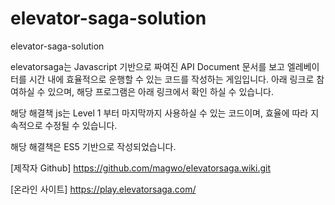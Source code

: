 # elevator-saga-solution
elevator-saga-solution

elevatorsaga는 Javascript 기반으로 짜여진 API Document 문서를 보고 엘레베이터를 시간 내에 효율적으로 운행할 수 있는 코드를 작성하는 게임입니다.
아래 링크로 참여하실 수 있으며, 해당 프로그램은 아래 링크에서 확인 하실 수 있습니다.

해당 해결책 js는 Level 1 부터 마지막까지 사용하실 수 있는 코드이며, 효율에 따라 지속적으로 수정될 수 있습니다.

해당 해결책은 ES5 기반으로 작성되었습니다.

[제작자 Github]
https://github.com/magwo/elevatorsaga.wiki.git

[온라인 사이트]
https://play.elevatorsaga.com/
